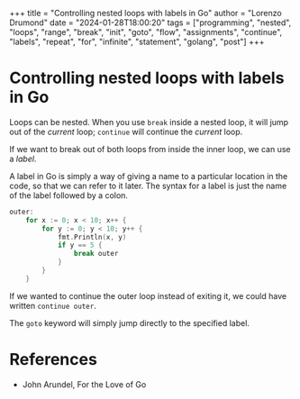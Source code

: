 +++
title = "Controlling nested loops with labels in Go"
author = "Lorenzo Drumond"
date = "2024-01-28T18:00:20"
tags = ["programming",  "nested",  "loops",  "range",  "break",  "init",  "goto",  "flow",  "assignments",  "continue",  "labels",  "repeat",  "for",  "infinite",  "statement",  "golang",  "post"]
+++


# Controlling nested loops with labels in Go
Loops can be nested. When you use `break` inside a nested loop, it will jump out of the _current_ loop; `continue` will continue the _current_ loop.

If we want to break out of both loops from inside the inner loop, we can use a _label_.

A label in Go is simply a way of giving a name to a particular location in the code, so that we can refer to it later. The syntax for a label is just the name of the label followed by a colon.

```go
outer:
    for x := 0; x < 10; x++ {
        for y := 0; y < 10; y++ {
            fmt.Println(x, y)
            if y == 5 {
                break outer
            }
        }
    }
```

If we wanted to continue the outer loop instead of exiting it, we could have written `continue outer`.

The `goto` keyword will simply jump directly to the specified label.

# References
- John Arundel, For the Love of Go
